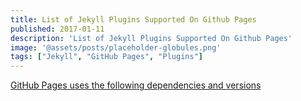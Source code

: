 ```yaml
---
title: List of Jekyll Plugins Supported On Github Pages
published: 2017-01-11
description: 'List of Jekyll Plugins Supported On Github Pages'
image: '@assets/posts/placeholder-globules.png'
tags: ["Jekyll", "GitHub Pages", "Plugins"]
---
```


[GitHub Pages uses the following dependencies and versions](https://pages.github.com/versions/)

